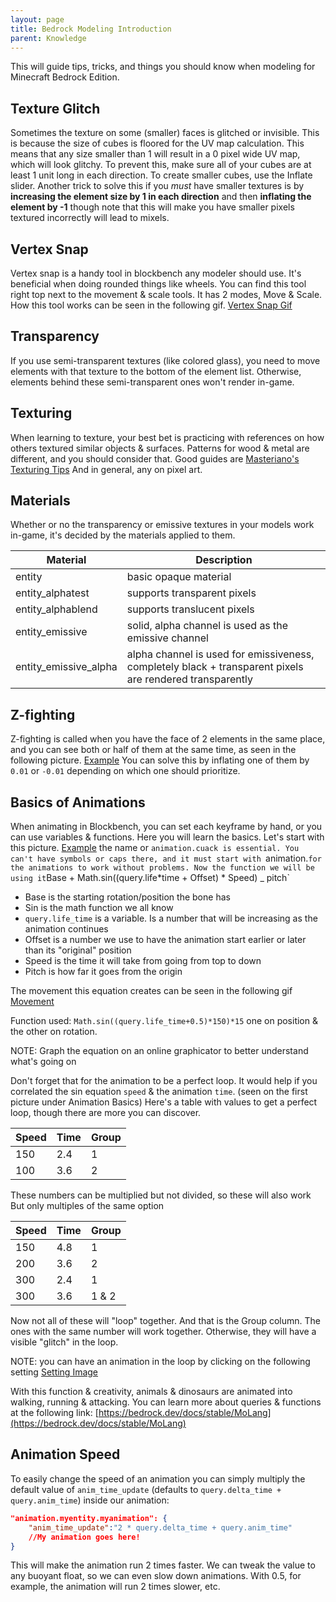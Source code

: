 ```yaml
---
layout: page
title: Bedrock Modeling Introduction
parent: Knowledge
---
```


This will guide tips, tricks, and things you should know when modeling for Minecraft Bedrock Edition.

## Texture Glitch

Sometimes the texture on some (smaller) faces is glitched or invisible. This is because the size of cubes is floored for the UV map calculation. This means that any size smaller than 1 will result in a 0 pixel wide UV map, which will look glitchy. To prevent this, make sure all of your cubes are at least 1 unit long in each direction. To create smaller cubes, use the Inflate slider.
Another trick to solve this if you _must_ have smaller textures is by **increasing the element size by 1 in each direction** and then **inflating the element by -1** though note that this will make you have smaller pixels textured incorrectly will lead to mixels.

## Vertex Snap

Vertex snap is a handy tool in blockbench any modeler should use. It's beneficial when doing rounded things like wheels.
You can find this tool right top next to the movement & scale tools. It has 2 modes, Move & Scale. How this tool works can be seen in the following gif.
[Vertex Snap Gif](https://cdn.discordapp.com/attachments/549198394925514753/609491083369512960/vertex_snap.gif 'https://cdn.discordapp.com/attachments/549198394925514753/609491083369512960/vertex_snap.gif')

## Transparency

If you use semi-transparent textures (like colored glass), you need to move elements with that texture to the bottom of the element list. Otherwise, elements behind these semi-transparent ones won't render in-game.

## Texturing

When learning to texture, your best bet is practicing with references on how others textured similar objects & surfaces. Patterns for wood & metal are different, and you should consider that. Good guides are
[Masteriano's Texturing Tips](https://blockbench.net/2019/10/02/minecraft-modeling-texturing-tips 'https://blockbench.net/2019/10/02/minecraft-modeling-texturing-tips')
And in general, any on pixel art.

## Materials

Whether or no the transparency or emissive textures in your models work in-game, it's decided by the materials applied to them.

| Material              | Description                                                                                              |
| --------------------- | -------------------------------------------------------------------------------------------------------- |
| entity                | basic opaque material                                                                                    |
| entity_alphatest      | supports transparent pixels                                                                              |
| entity_alphablend     | supports translucent pixels                                                                              |
| entity_emissive       | solid, alpha channel is used as the emissive channel                                                     |
| entity_emissive_alpha | alpha channel is used for emissiveness, completely black + transparent pixels are rendered transparently |

## Z-fighting

Z-fighting is called when you have the face of 2 elements in the same place, and you can see both or half of them at the same time, as seen in the following picture.
[Example](https://cdn.discordapp.com/attachments/632982024176533546/740312078291697787/unknown.png 'https://cdn.discordapp.com/attachments/632982024176533546/740312078291697787/unknown.png')
You can solve this by inflating one of them by `0.01` or `-0.01` depending on which one should prioritize.

## Basics of Animations

When animating in Blockbench, you can set each keyframe by hand, or you can use variables & functions.
Here you will learn the basics.
Let's start with this picture.
[Example](https://cdn.discordapp.com/attachments/306562251987615744/740313755551924234/unknown.png 'https://cdn.discordapp.com/attachments/306562251987615744/740313755551924234/unknown.png')
the name or `animation.cuack is essential. You can't have symbols or caps there, and it must start with `animation.`for the animations to work without problems. Now the function we will be using it`Base + Math.sin((query.life*time + Offset) * Speed) \_ pitch`

-   Base is the starting rotation/position the bone has
-   Sin is the math function we all know
-   `query.life_time` is a variable. Is a number that will be increasing as the animation continues
-   Offset is a number we use to have the animation start earlier or later than its "original" position
-   Speed is the time it will take from going from top to down
-   Pitch is how far it goes from the origin

The movement this equation creates can be seen in the following gif
[Movement](https://cdn.discordapp.com/attachments/306562251987615744/740316045121683586/G1.gif 'https://cdn.discordapp.com/attachments/306562251987615744/740316045121683586/G1.gif')

Function used: `Math.sin((query.life_time+0.5)*150)*15`
one on position & the other on rotation.

NOTE: Graph the equation on an online graphicator to better understand what's going on

Don't forget that for the animation to be a perfect loop. It would help if you correlated the sin equation `speed` & the animation `time`. (seen on the first picture under Animation Basics)
Here's a table with values to get a perfect loop, though there are more you can discover.

| Speed | Time | Group |
| ----- | ---- | ----- |
| 150   | 2.4  | 1     |
| 100   | 3.6  | 2     |

These numbers can be multiplied but not divided, so these will also work
But only multiples of the same option

| Speed | Time | Group |
| ----- | ---- | ----- |
| 150   | 4.8  | 1     |
| 200   | 3.6  | 2     |
| 300   | 2.4  | 1     |
| 300   | 3.6  | 1 & 2 |

Now not all of these will "loop" together. And that is the Group column. The ones with the same number will work together. Otherwise, they will have a visible "glitch" in the loop.

NOTE: you can have an animation in the loop by clicking on the following setting
[Setting Image](https://cdn.discordapp.com/attachments/306562251987615744/740315853219692624/unknown.png 'https://cdn.discordapp.com/attachments/306562251987615744/740315853219692624/unknown.png')

With this function & creativity, animals & dinosaurs are animated into walking, running & attacking.
You can learn more about queries & functions at the following link:
[https://bedrock.dev/docs/stable/MoLang](https://bedrock.dev/docs/stable/MoLang)

## Animation Speed

To easily change the speed of an animation you can simply multiply the default value of `anim_time_update` (defaults to `query.delta_time + query.anim_time`) inside our animation:

```json
"animation.myentity.myanimation": {
    "anim_time_update":"2 * query.delta_time + query.anim_time"
    //My animation goes here!
}
```

This will make the animation run 2 times faster. We can tweak the value to any buoyant float, so we can even slow down animations. With 0.5, for example, the animation will run 2 times slower, etc.
